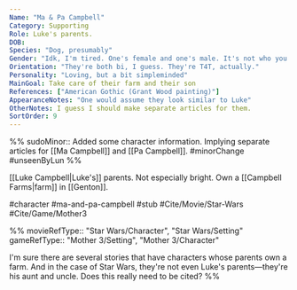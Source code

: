 ```yaml
---
Name: "Ma & Pa Campbell"
Category: Supporting
Role: Luke's parents.
DOB:
Species: "Dog, presumably"
Gender: "Idk, I'm tired. One's female and one's male. It's not who you'd expect."
Orientation: "They're both bi, I guess. They're T4T, actually."
Personality: "Loving, but a bit simpleminded"
MainGoal: Take care of their farm and their son
References: ["American Gothic (Grant Wood painting)"]
AppearanceNotes: "One would assume they look similar to Luke"
OtherNotes: I guess I should make separate articles for them.
SortOrder: 9
---
```


%%
sudoMinor:: Added some character information. Implying separate articles for [[Ma Campbell]] and [[Pa Campbell]].
#minorChange #unseenByLun 
%%

[[Luke Campbell|Luke's]] parents. Not especially bright. Own a [[Campbell Farms|farm]] in [[Genton]].

#character #ma-and-pa-campbell #stub #Cite/Movie/Star-Wars #Cite/Game/Mother3 

%%
movieRefType:: "Star Wars/Character", "Star Wars/Setting"
gameRefType:: "Mother 3/Setting", "Mother 3/Character"

I'm sure there are several stories that have characters whose parents own a farm. And in the case of Star Wars, they're not even Luke's parents—they're his aunt and uncle. Does this really need to be cited?
%%